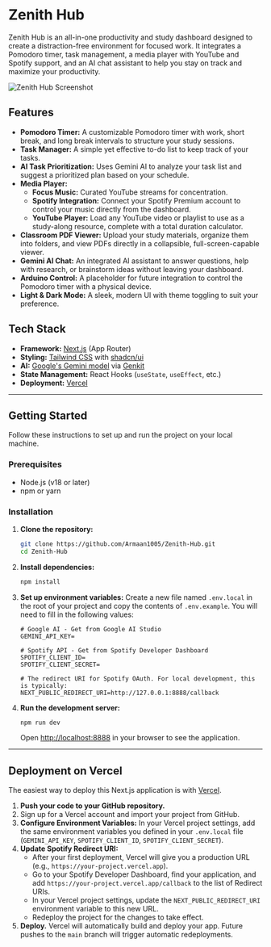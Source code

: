 # Zenith Hub

Zenith Hub is an all-in-one productivity and study dashboard designed to create a distraction-free environment for focused work. It integrates a Pomodoro timer, task management, a media player with YouTube and Spotify support, and an AI chat assistant to help you stay on track and maximize your productivity.

![Zenith Hub Screenshot](https://i.imgur.com/your-screenshot-url.png) <!-- TODO: Replace with a real screenshot -->

## Features

- **Pomodoro Timer:** A customizable Pomodoro timer with work, short break, and long break intervals to structure your study sessions.
- **Task Manager:** A simple yet effective to-do list to keep track of your tasks.
- **AI Task Prioritization:** Uses Gemini AI to analyze your task list and suggest a prioritized plan based on your schedule.
- **Media Player:**
    - **Focus Music:** Curated YouTube streams for concentration.
    - **Spotify Integration:** Connect your Spotify Premium account to control your music directly from the dashboard.
    - **YouTube Player:** Load any YouTube video or playlist to use as a study-along resource, complete with a total duration calculator.
- **Classroom PDF Viewer:** Upload your study materials, organize them into folders, and view PDFs directly in a collapsible, full-screen-capable viewer.
- **Gemini AI Chat:** An integrated AI assistant to answer questions, help with research, or brainstorm ideas without leaving your dashboard.
- **Arduino Control:** A placeholder for future integration to control the Pomodoro timer with a physical device.
- **Light & Dark Mode:** A sleek, modern UI with theme toggling to suit your preference.

## Tech Stack

- **Framework:** [Next.js](https://nextjs.org/) (App Router)
- **Styling:** [Tailwind CSS](https://tailwindcss.com/) with [shadcn/ui](https://ui.shadcn.com/)
- **AI:** [Google's Gemini model](https://ai.google/gemini/) via [Genkit](https://firebase.google.com/docs/genkit)
- **State Management:** React Hooks (`useState`, `useEffect`, etc.)
- **Deployment:** [Vercel](https://vercel.com/)

---

## Getting Started

Follow these instructions to set up and run the project on your local machine.

### Prerequisites

- Node.js (v18 or later)
- npm or yarn

### Installation

1.  **Clone the repository:**
    ```bash
    git clone https://github.com/Armaan1005/Zenith-Hub.git
    cd Zenith-Hub
    ```

2.  **Install dependencies:**
    ```bash
    npm install
    ```

3.  **Set up environment variables:**
    Create a new file named `.env.local` in the root of your project and copy the contents of `.env.example`. You will need to fill in the following values:

    ```env
    # Google AI - Get from Google AI Studio
    GEMINI_API_KEY=

    # Spotify API - Get from Spotify Developer Dashboard
    SPOTIFY_CLIENT_ID=
    SPOTIFY_CLIENT_SECRET=

    # The redirect URI for Spotify OAuth. For local development, this is typically:
    NEXT_PUBLIC_REDIRECT_URI=http://127.0.0.1:8888/callback
    ```

4.  **Run the development server:**
    ```bash
    npm run dev
    ```

    Open [http://localhost:8888](http://localhost:8888) in your browser to see the application.

---

## Deployment on Vercel

The easiest way to deploy this Next.js application is with [Vercel](https://vercel.com/).

1.  **Push your code to your GitHub repository.**
2.  Sign up for a Vercel account and import your project from GitHub.
3.  **Configure Environment Variables:** In your Vercel project settings, add the same environment variables you defined in your `.env.local` file (`GEMINI_API_KEY`, `SPOTIFY_CLIENT_ID`, `SPOTIFY_CLIENT_SECRET`).
4.  **Update Spotify Redirect URI:**
    - After your first deployment, Vercel will give you a production URL (e.g., `https://your-project.vercel.app`).
    - Go to your Spotify Developer Dashboard, find your application, and add `https://your-project.vercel.app/callback` to the list of Redirect URIs.
    - In your Vercel project settings, update the `NEXT_PUBLIC_REDIRECT_URI` environment variable to this new URL.
    - Redeploy the project for the changes to take effect.
5.  **Deploy.** Vercel will automatically build and deploy your app. Future pushes to the `main` branch will trigger automatic redeployments.
